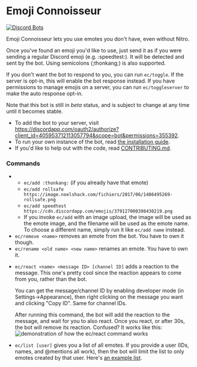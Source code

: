 # Emoji Connoisseur

[![Discord Bots](https://discordbots.org/api/widget/status/405953712113057794.svg)](https://discordbots.org/bot/405953712113057794)

Emoji Connoisseur lets you use emotes you don't have, even without Nitro.

Once you've found an emoji you'd like to use, just send it as if you were sending a regular Discord emoji (e.g. :speedtest:).
It will be detected and sent by the bot. Using semicolons (;thonkang;) is also supported.

If you don't want the bot to respond to you, you can run `ec/toggle`. If the server is opt-in, this will enable the bot response instead.
If you have permissions to manage emojis on a server, you can run `ec/toggleserver` to make the auto response opt-in.

Note that this bot is still in <em>beta</em> status, and is subject to change at any time until it becomes stable.

- To add the bot to your server, visit https://discordapp.com/oauth2/authorize?client_id=405953712113057794&scope=bot&permissions=355392.
- To run your own instance of the bot, read [the installation guide](INSTALLATION.md).
- If you'd like to help out with the code, read [CONTRIBUTING.md](CONTRIBUTING.md).

### Commands

<ul>
	<li><ul>
		<li><code>ec/add :thonkang:</code> (if you already have that emote)</li>
		<li><code>ec/add rollsafe https://image.noelshack.com/fichiers/2017/06/1486495269-rollsafe.png</code></li>
		<li><code>ec/add speedtest https://cdn.discordapp.com/emojis/379127000398430219.png</code></li>
		<li>If you invoke <code>ec/add</code> with an image upload, the image will be used as the emote image,
		and the filename will be used as the emote name. To choose a different name, simply run it like
		<code>ec/add name</code> instead.</li>
	</ul></li>
	<li><code>ec/remove &lt;name&gt;</code> removes an emote from the bot. You have to own it though.</li>
	<li><code>ec/rename &lt;old name&gt; &lt;new name&gt;</code> renames an emote. You have to own it.</li>
	<li>
		<p><code>ec/react &lt;name&gt; &lt;message ID&gt; [channel ID]</code> adds a reaction to the message.
		This one's pretty cool since the reaction appears to come from you, rather than the bot.
		<p>You can get the message/channel ID by enabling developer mode (in Settings→Appearance),
		then right clicking on the message you want and clicking "Copy ID". Same for channel IDs.
		<p>After running this command, the bot will add the reaction to the message, and wait for you to also react.
        Once you react, or after 30s, the bot will remove its reaction.
		Confused? It works like this:<br>
		<img src="https://ping-b1nzy.today/829b79.gif" alt="demonstration of how the ec/react command works"></p>
	</li>
	<li>
		<code>ec/list [user]</code> gives you a list of all emotes. If you provide a user (IDs, names, and @mentions all work),
		then the bot will limit the list to only emotes created by that user. Here's
		<a href="https://gist.github.com/anonymous/99199402d5cd5c111aa9896a49e3cf49">an example list</a>.
	</li>
</ul>
